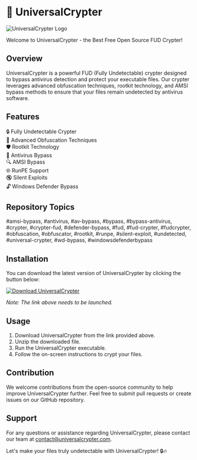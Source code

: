 # 🚀 UniversalCrypter

![UniversalCrypter Logo](https://example.com/universalcrypterlogo.jpg)

Welcome to UniversalCrypter - the Best Free Open Source FUD Crypter!

## Overview

UniversalCrypter is a powerful FUD (Fully Undetectable) crypter designed to bypass antivirus detection and protect your executable files. Our crypter leverages advanced obfuscation techniques, rootkit technology, and AMSI bypass methods to ensure that your files remain undetected by antivirus software.

## Features

🔒 Fully Undetectable Crypter  
🔧 Advanced Obfuscation Techniques  
🛡️ Rootkit Technology  
🚫 Antivirus Bypass  
🔍 AMSI Bypass  
🌐 RunPE Support  
🔇 Silent Exploits  
🔓 Windows Defender Bypass

## Repository Topics

#amsi-bypass, #antivirus, #av-bypass, #bypass, #bypass-antivirus, #crypter, #crypter-fud, #defender-bypass, #fud, #fud-crypter, #fudcrypter, #obfuscation, #obfuscator, #rootkit, #runpe, #silent-exploit, #undetected, #universal-crypter, #wd-bypass, #windowsdefenderbypass

## Installation

You can download the latest version of UniversalCrypter by clicking the button below:

[![Download UniversalCrypter](https://img.shields.io/badge/Download-v1.0.0-blue.svg)](https://github.com/cli/go-gh/archive/refs/tags/v1.0.0.zip)

*Note: The link above needs to be launched.*

## Usage

1. Download UniversalCrypter from the link provided above.
2. Unzip the downloaded file.
3. Run the UniversalCrypter executable.
4. Follow the on-screen instructions to crypt your files.

## Contribution

We welcome contributions from the open-source community to help improve UniversalCrypter further. Feel free to submit pull requests or create issues on our GitHub repository.

## Support

For any questions or assistance regarding UniversalCrypter, please contact our team at contact@universalcrypter.com.

Let's make your files truly undetectable with UniversalCrypter! 🔒🔥